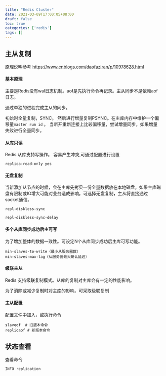 ```yaml
---
title: "Redis Cluster"
date: 2021-03-09T17:00:05+08:00
draft: false 
toc: true
categories: ['redis']
tags: []
---
```


## 主从复制

原理说明参考 https://www.cnblogs.com/daofaziran/p/10978628.html

#### 基本原理

主要是Redis没有wal日志机制。aof是先执行命令再记录。主从同步不是依赖aof日志。

通过单独的进程完成主从的同步。

初始时全量复制，SYNC。 然后进行增量复制PSYNC。在主库内存中维护一个偏移量`master run id` 。 当断开重新连接上比较偏移量，尝试增量同步，如果增量失败进行全量同步。

#### 从库只读

Redis 从库支持写操作。 容易产生冲突,可通过配置进行设置

```
replica-read-only yes
```

#### 无盘复制

当新添加从节点的时候，会在主库先拷贝一份全量数据放在本地磁盘，如果主库磁盘有限制或IO增大可能对业务造成影响。可选择无盘复制，主从将直接通过socket通信。

```
repl-diskless-sync

repl-diskless-sync-delay
```

#### 多个从库同步成功后主可写

为了增加整体的数据一致性。可设定N个从库同步成功后主库可写功能。

```
min-slaves-to-write（最小从服务器数）
min-slaves-max-lag（从服务器最大确认延迟）
```

#### 级联主从

Redis 支持级联复制模式。从库的复制对主库会有一定的性能影响。

为了消除或减少复制时对主库的影响。可采取级联复制

#### 主从配置

配置文件中加入，或执行命令
```
slaveof  # 旧版本命令
replicaof # 新版本命令
```

## 状态查看

查看命令
```
INFO replication
```


